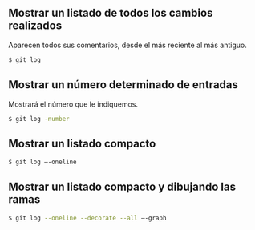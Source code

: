 ## Mostrar un listado de todos los cambios realizados

Aparecen todos sus comentarios, desde el más reciente al más antiguo.

```sh 
$ git log
```

## Mostrar un número determinado de entradas

Mostrará el número que le indiquemos.

```sh 
$ git log -number
```

## Mostrar un listado compacto

```sh 
$ git log –-oneline
```

## Mostrar un listado compacto y dibujando las ramas

```sh 
$ git log --oneline --decorate --all –-graph
```